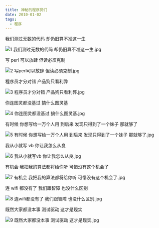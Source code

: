 ```yaml
---
title: 神秘的程序员们
date: 2010-01-02
tags: 
  - 程序
---
```


我们测过无数的代码 却仍旧算不准这一生

![1 我们测过无数的代码 却仍旧算不准这一生.jpg][1]

写 perl 可以放肆 但读必须克制

![2 写perl可以放肆 但读必须克制.jpg][2]

<!--more-->

程序员才分对错 产品狗只看利弊

![3 程序员才分对错 产品狗只看利弊.jpg][3]

你连图灵都没基过 搞什么图灵基

![4 你连图灵都没基过 搞什么图灵基.jpg][4]

有时候 你想写给一万个人用 到后来 发现只得到了一个妹子 那就够了

![5 有时候 你想写给一万个人用 到后来 发现只得到了一个妹子 那就够了.jpg][5]

我从小就写 vb 你让我怎么从良

![6 我从小就写vb 你让我怎么从良.jpg][6]

有机会 我把我的算法都将给你听 可惜没有这个机会了

![7 有机会 我把我的算法都将给你听 可惜没有这个机会了.jpg][7]

连 wifi 都没有了 我们跟智障 也没什么区别

![8 连wifi都没有了 我们跟智障 也没什么区别.jpg][8]

既然大家都没本事 测试驱动 这才是现实

![9 既然大家都没本事 测试驱动 这才是现实.jpg][9]

  [1]: http://70data.net/usr/uploads/2015/01/894144183.jpg
  [2]: http://70data.net/usr/uploads/2015/01/3541776101.jpg
  [3]: http://70data.net/usr/uploads/2015/01/510943487.jpg
  [4]: http://70data.net/usr/uploads/2015/01/3765003926.jpg
  [5]: http://70data.net/usr/uploads/2015/01/1319491814.jpg
  [6]: http://70data.net/usr/uploads/2015/01/1268628185.jpg
  [7]: http://70data.net/usr/uploads/2015/01/2086927314.jpg
  [8]: http://70data.net/usr/uploads/2015/01/2149152483.jpg
  [9]: http://70data.net/usr/uploads/2015/01/2055307221.jpg
